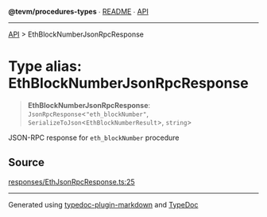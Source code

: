 **@tevm/procedures-types** ∙ [README](../README.md) ∙ [API](../API.md)

***

[API](../API.md) > EthBlockNumberJsonRpcResponse

# Type alias: EthBlockNumberJsonRpcResponse

> **EthBlockNumberJsonRpcResponse**: `JsonRpcResponse`\<`"eth_blockNumber"`, `SerializeToJson`\<`EthBlockNumberResult`\>, `string`\>

JSON-RPC response for `eth_blockNumber` procedure

## Source

[responses/EthJsonRpcResponse.ts:25](https://github.com/evmts/tevm-monorepo/blob/main/packages/procedures-spec/src/responses/EthJsonRpcResponse.ts#L25)

***
Generated using [typedoc-plugin-markdown](https://www.npmjs.com/package/typedoc-plugin-markdown) and [TypeDoc](https://typedoc.org/)
